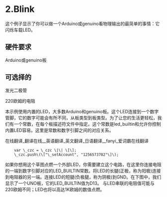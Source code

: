 # 2.Blink

这个例子显示了你可以做一个Arduino或genuino看物理输出的最简单的事情：它闪烁车载LED。

## 硬件要求

Arduino或genuino板

## 可选择的

发光二极管

220欧姆的电阻

本示例使用内置的LED，大多数Arduino和genuino板。这个LED连接到一个数字管脚，它的数字可能会有所不同，从板类型到板类型。为了让您的生活更轻松，我们有一个常数，在每个板描述符文件中指定。这个常数是led\_builtin和允许你控制内置LED容易。这里是常数和数字引脚之间的对应关系。

在线翻译\_翻译在线\_\_英语翻译\_英文翻译\_日语翻译\_\_fanyi\_爱词霸在线翻译

  
	    var \_czc = \_czc \|\| \[\];  
	    \_czc.push\(\["\_setAccount", "1256573702"\]\);  
	

如果你想用这个草图点燃一个外部LED，你需要建立这个电路，在这里你连接电阻的一端到数字引脚对应的LED\_BUILTIN常数。将LED的长腿\(正极，称为阳极\)连接到电阻器的另一端。连接LED的短腿\(负极腿，称为阴极\)到GND。在下图中，我们显示了一个UNO板，它的LED\_BUILTIN值为D13。 与LED串联的电阻值可能与220欧姆不同；LED也将以高达1K欧姆的数值点燃。

